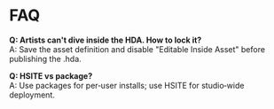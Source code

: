 # FAQ

**Q: Artists can't dive inside the HDA. How to lock it?**  
A: Save the asset definition and disable "Editable Inside Asset" before publishing the .hda.

**Q: HSITE vs package?**  
A: Use packages for per‑user installs; use HSITE for studio‑wide deployment.

